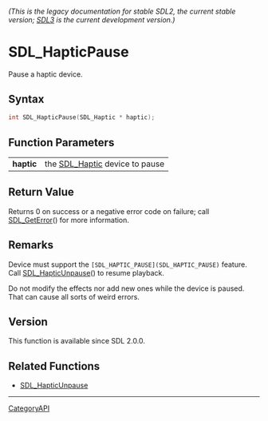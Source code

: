 ###### (This is the legacy documentation for stable SDL2, the current stable version; [SDL3](https://wiki.libsdl.org/SDL3/) is the current development version.)
# SDL_HapticPause

Pause a haptic device.

## Syntax

```c
int SDL_HapticPause(SDL_Haptic * haptic);

```

## Function Parameters

|                |                                              |
| -------------- | -------------------------------------------- |
| **haptic**     | the [SDL_Haptic](SDL_Haptic) device to pause |

## Return Value

Returns 0 on success or a negative error code on failure; call
[SDL_GetError](SDL_GetError)() for more information.

## Remarks

Device must support the `[SDL_HAPTIC_PAUSE](SDL_HAPTIC_PAUSE)` feature.
Call [SDL_HapticUnpause](SDL_HapticUnpause)() to resume playback.

Do not modify the effects nor add new ones while the device is paused. That
can cause all sorts of weird errors.

## Version

This function is available since SDL 2.0.0.

## Related Functions

* [SDL_HapticUnpause](SDL_HapticUnpause)

----
[CategoryAPI](CategoryAPI)

